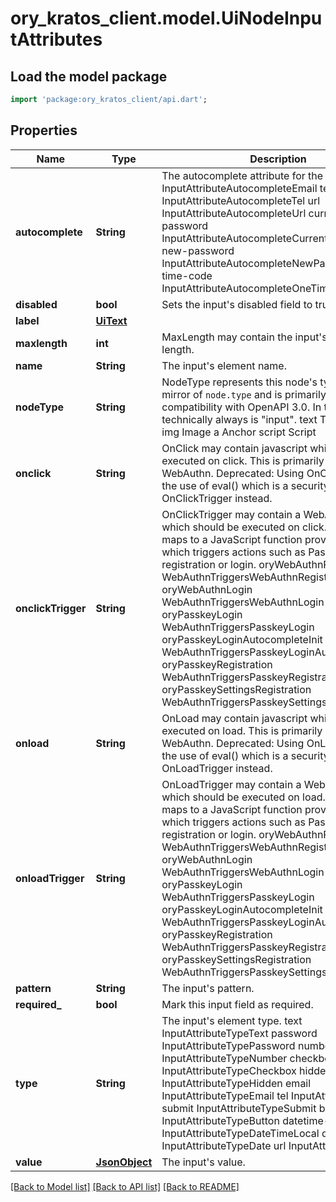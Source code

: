 # ory_kratos_client.model.UiNodeInputAttributes

## Load the model package
```dart
import 'package:ory_kratos_client/api.dart';
```

## Properties
Name | Type | Description | Notes
------------ | ------------- | ------------- | -------------
**autocomplete** | **String** | The autocomplete attribute for the input. email InputAttributeAutocompleteEmail tel InputAttributeAutocompleteTel url InputAttributeAutocompleteUrl current-password InputAttributeAutocompleteCurrentPassword new-password InputAttributeAutocompleteNewPassword one-time-code InputAttributeAutocompleteOneTimeCode | [optional] 
**disabled** | **bool** | Sets the input's disabled field to true or false. | 
**label** | [**UiText**](UiText.md) |  | [optional] 
**maxlength** | **int** | MaxLength may contain the input's maximum length. | [optional] 
**name** | **String** | The input's element name. | 
**nodeType** | **String** | NodeType represents this node's types. It is a mirror of `node.type` and is primarily used to allow compatibility with OpenAPI 3.0.  In this struct it technically always is \"input\". text Text input Input img Image a Anchor script Script | 
**onclick** | **String** | OnClick may contain javascript which should be executed on click. This is primarily used for WebAuthn.  Deprecated: Using OnClick requires the use of eval() which is a security risk. Use OnClickTrigger instead. | [optional] 
**onclickTrigger** | **String** | OnClickTrigger may contain a WebAuthn trigger which should be executed on click.  The trigger maps to a JavaScript function provided by Ory, which triggers actions such as PassKey registration or login. oryWebAuthnRegistration WebAuthnTriggersWebAuthnRegistration oryWebAuthnLogin WebAuthnTriggersWebAuthnLogin oryPasskeyLogin WebAuthnTriggersPasskeyLogin oryPasskeyLoginAutocompleteInit WebAuthnTriggersPasskeyLoginAutocompleteInit oryPasskeyRegistration WebAuthnTriggersPasskeyRegistration oryPasskeySettingsRegistration WebAuthnTriggersPasskeySettingsRegistration | [optional] 
**onload** | **String** | OnLoad may contain javascript which should be executed on load. This is primarily used for WebAuthn.  Deprecated: Using OnLoad requires the use of eval() which is a security risk. Use OnLoadTrigger instead. | [optional] 
**onloadTrigger** | **String** | OnLoadTrigger may contain a WebAuthn trigger which should be executed on load.  The trigger maps to a JavaScript function provided by Ory, which triggers actions such as PassKey registration or login. oryWebAuthnRegistration WebAuthnTriggersWebAuthnRegistration oryWebAuthnLogin WebAuthnTriggersWebAuthnLogin oryPasskeyLogin WebAuthnTriggersPasskeyLogin oryPasskeyLoginAutocompleteInit WebAuthnTriggersPasskeyLoginAutocompleteInit oryPasskeyRegistration WebAuthnTriggersPasskeyRegistration oryPasskeySettingsRegistration WebAuthnTriggersPasskeySettingsRegistration | [optional] 
**pattern** | **String** | The input's pattern. | [optional] 
**required_** | **bool** | Mark this input field as required. | [optional] 
**type** | **String** | The input's element type. text InputAttributeTypeText password InputAttributeTypePassword number InputAttributeTypeNumber checkbox InputAttributeTypeCheckbox hidden InputAttributeTypeHidden email InputAttributeTypeEmail tel InputAttributeTypeTel submit InputAttributeTypeSubmit button InputAttributeTypeButton datetime-local InputAttributeTypeDateTimeLocal date InputAttributeTypeDate url InputAttributeTypeURI | 
**value** | [**JsonObject**](.md) | The input's value. | [optional] 

[[Back to Model list]](../README.md#documentation-for-models) [[Back to API list]](../README.md#documentation-for-api-endpoints) [[Back to README]](../README.md)


